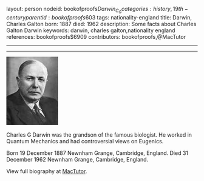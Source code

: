 layout: person
nodeid: bookofproofs$Darwin_C_G
categories: history,19th-century
parentid: bookofproofs$603
tags: nationality-england
title: Darwin, Charles Galton
born: 1887
died: 1962
description: Some facts about Charles Galton Darwin
keywords: darwin, charles galton,nationality england
references: bookofproofs$6909
contributors: bookofproofs,@MacTutor

---


---

![Darwin_C_G.jpg](https://github.com/bookofproofs/bookofproofs.github.io/blob/main/_sources/_assets/images/portraits/Darwin_C_G.jpg?raw=true)

Charles G Darwin was the grandson of the famous biologist. He worked in Quantum Mechanics and had controversial views on Eugenics.

Born 19 December 1887 Newnham Grange, Cambridge, England. Died 31 December 1962 Newnham Grange, Cambridge, England.


View full biography at [MacTutor](https://mathshistory.st-andrews.ac.uk/Biographies/Darwin_C_G/).